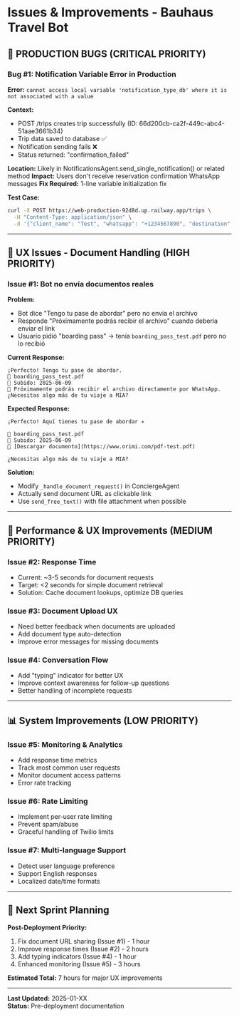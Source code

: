 # Issues & Improvements - Bauhaus Travel Bot

## 🚨 **PRODUCTION BUGS** (CRITICAL PRIORITY)

### Bug #1: Notification Variable Error in Production
**Error:** `cannot access local variable 'notification_type_db' where it is not associated with a value`

**Context:**
- POST /trips creates trip successfully (ID: 66d200cb-ca2f-449c-abc4-51aae3661b34)
- Trip data saved to database ✅
- Notification sending fails ❌
- Status returned: "confirmation_failed"

**Location:** Likely in NotificationsAgent.send_single_notification() or related method
**Impact:** Users don't receive reservation confirmation WhatsApp messages
**Fix Required:** 1-line variable initialization fix

**Test Case:**
```bash
curl -X POST https://web-production-92d8d.up.railway.app/trips \
  -H "Content-Type: application/json" \
  -d '{"client_name": "Test", "whatsapp": "+1234567890", "destination": "Miami", "departure_date": "2025-06-15", "return_date": "2025-06-20", "client_description": "test", "flight_number": "AA1234", "origin_iata": "LAX", "destination_iata": "MIA"}'
```

---

## 🐛 **UX Issues - Document Handling** (HIGH PRIORITY)

### Issue #1: Bot no envía documentos reales
**Problem:** 
- Bot dice "Tengo tu pase de abordar" pero no envía el archivo
- Responde "Próximamente podrás recibir el archivo" cuando debería enviar el link
- Usuario pidió "boarding pass" → tenía `boarding_pass_test.pdf` pero no lo recibió

**Current Response:**
```
¡Perfecto! Tengo tu pase de abordar.
📄 boarding_pass_test.pdf
📅 Subido: 2025-06-09
🔄 Próximamente podrás recibir el archivo directamente por WhatsApp.
¿Necesitas algo más de tu viaje a MIA?
```

**Expected Response:**
```
¡Perfecto! Aquí tienes tu pase de abordar ✈️

📄 boarding_pass_test.pdf
📅 Subido: 2025-06-09
🔗 [Descargar documento](https://www.orimi.com/pdf-test.pdf)

¿Necesitas algo más de tu viaje a MIA?
```

**Solution:**
- Modify `_handle_document_request()` in ConciergeAgent
- Actually send document URL as clickable link
- Use `send_free_text()` with file attachment when possible

---

## 🔧 **Performance & UX Improvements** (MEDIUM PRIORITY)

### Issue #2: Response Time
- Current: ~3-5 seconds for document requests
- Target: <2 seconds for simple document retrieval
- Solution: Cache document lookups, optimize DB queries

### Issue #3: Document Upload UX
- Need better feedback when documents are uploaded
- Add document type auto-detection
- Improve error messages for missing documents

### Issue #4: Conversation Flow
- Add "typing" indicator for better UX
- Improve context awareness for follow-up questions
- Better handling of incomplete requests

---

## 📊 **System Improvements** (LOW PRIORITY)

### Issue #5: Monitoring & Analytics
- Add response time metrics
- Track most common user requests
- Monitor document access patterns
- Error rate tracking

### Issue #6: Rate Limiting
- Implement per-user rate limiting
- Prevent spam/abuse
- Graceful handling of Twilio limits

### Issue #7: Multi-language Support
- Detect user language preference
- Support English responses
- Localized date/time formats

---

## 🎯 **Next Sprint Planning**

**Post-Deployment Priority:**
1. Fix document URL sharing (Issue #1) - 1 hour
2. Improve response times (Issue #2) - 2 hours  
3. Add typing indicators (Issue #4) - 1 hour
4. Enhanced monitoring (Issue #5) - 3 hours

**Estimated Total:** 7 hours for major UX improvements

---

**Last Updated:** 2025-01-XX  
**Status:** Pre-deployment documentation 